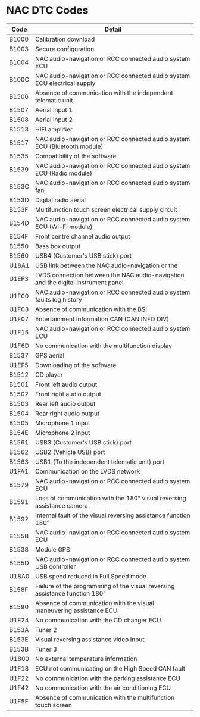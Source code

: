 # NAC DTC Codes

| Code | Detail |
| - | - |
| B1000 | Calibration download |
| B1003 | Secure configuration |
| B1004 | NAC audio-navigation or RCC connected audio system ECU |
| B100C | NAC audio-navigation or RCC connected audio system ECU electrical supply |
| B1506 | Absence of communication with the independent telematic unit |
| B1507 | Aerial input 1 |
| B1508 | Aerial input 2 |
| B1513 | HIFI amplifier |
| B1517 | NAC audio-navigation or RCC connected audio system ECU (Bluetooth module) |
| B1535 | Compatibility of the software |
| B1539 | NAC audio-navigation or RCC connected audio system ECU (Radio module) |
| B153C | NAC audio-navigation or RCC connected audio system fan |
| B153D | Digital radio aerial |
| B153F | Multifunction touch screen electrical supply circuit |
| B154D | NAC audio-navigation or RCC connected audio system ECU (Wi-Fi module) |
| B154F | Front centre channel audio output |
| B1550 | Bass box output |
| B1560 | USB4 (Customer's USB stick) port |
| U18A1 | USB link between the NAC audio-navigation or the |
| U1EF3 | LVDS connection between the NAC audio-navigation and the digital instrument panel |
| U1F00 | NAC audio-navigation or RCC connected audio system faults log history |
| U1F03 | Absence of communication with the BSI |
| U1F07 | Entertainment Information CAN (CAN INFO DIV) |
| U1F15 | NAC audio-navigation or RCC connected audio system ECU |
| U1F6D | No communication with the multifunction display |
| B1537 | GPS aerial  |
| U1EF5 | Downloading of the software |
| B1512 | CD player |
| B1501 | Front left audio output |
| B1502 | Front right audio output |
| B1503 | Rear left audio output |
| B1504 | Rear right audio output |
| B1505 | Microphone 1 input |
| B154E | Microphone 2 input |
| B1561 | USB3 (Customer's USB stick) port |
| B1562 | USB2 (Vehicle USB) port |
| B1563 | USB1 (To the independent telematic unit) port |
| U1FA1 | Communication on the LVDS network |
| B1579 | NAC audio-navigation or RCC connected audio system ECU |
| B1591 | Loss of communication with the 180° visual reversing assistance camera |
| B1592 | Internal fault of the visual reversing assistance function 180° |
| B155B | NAC audio-navigation or RCC connected audio system ECU |
| B1538 | Module GPS |
| B155D | NAC audio-navigation or RCC connected audio system USB controller |
| U18A0 | USB speed reduced in Full Speed mode |
| B158F | Failure of the programming of the visual reversing assistance function 180° |
| B1590 | Absence of communication with the visual maneuvering assistance ECU |
| U1F24 | No communication with the CD changer ECU |
| B153A | Tuner 2 |
| B153E | Visual reversing assistance video input |
| B153B | Tuner 3 |
| U1800 | No external temperature information |
| U1F18 | ECU not communicating on the High Speed CAN fault |
| U1F22 | No communication with the parking assistance ECU |
| U1F42 | No communication with the air conditioning ECU |
| U1F5F | Absence of communication with the multifunction touch screen |